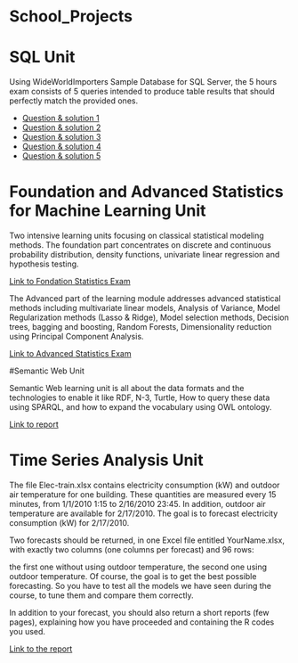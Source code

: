 # School_Projects

# SQL Unit
Using WideWorldImporters Sample Database for SQL Server, the 5 hours exam consists of 5 queries intended to produce table results that should perfectly match the provided ones. 

* [Question & solution 1](https://github.com/JLBT10/School_Projects/blob/main/SQL%20Project/QUESTION%201.txt)
* [Question & solution 2](https://github.com/JLBT10/School_Projects/blob/main/SQL%20Project/QUESTION%202.txt)
* [Question & solution 3](https://github.com/JLBT10/School_Projects/blob/main/SQL%20Project/QUESTION%203.txt)
* [Question & solution 4](https://github.com/JLBT10/School_Projects/blob/main/SQL%20Project/QUESTION%204.txt)
* [Question & solution 5](https://github.com/JLBT10/School_Projects/blob/main/SQL%20Project/QUESTION%205.txt)

# Foundation and Advanced Statistics for Machine Learning Unit

Two intensive learning units focusing on classical statistical modeling methods. The foundation part concentrates on discrete and continuous probability distribution, density functions, univariate linear regression and hypothesis testing.

[Link to Fondation Statistics Exam](https://github.com/JLBT10/School_Projects/blob/main/FSML%20project.pdf)

The Advanced part of the learning module addresses advanced statistical methods including multivariate linear models, Analysis of Variance, Model Regularization methods (Lasso & Ridge), Model selection methods, Decision trees, bagging and boosting, Random Forests, Dimensionality reduction using Principal Component Analysis.

[Link to Advanced Statistics Exam](https://github.com/JLBT10/School_Projects/blob/main/ASML%20Project.pdf)

#Semantic Web Unit

Semantic Web learning unit is all about the data formats and the technologies to enable it like RDF, N-3, Turtle, How to query these data using SPARQL, and how to expand the vocabulary using OWL ontology.

[Link to report](https://github.com/JLBT10/School_Projects/blob/main/Handout_Web_semantic_BOA_THIEMELE%20.pdf)


# Time Series Analysis Unit

The file Elec-train.xlsx contains electricity consumption (kW) and outdoor air temperature for one building. 
These quantities are measured every 15 minutes, from 1/1/2010 1:15 to 2/16/2010 23:45. In addition, outdoor air temperature are available for 2/17/2010. The goal is to forecast electricity consumption (kW) for 2/17/2010.

Two forecasts should be returned, in one Excel file entitled YourName.xlsx, with exactly two columns (one columns per forecast) and 96 rows:

the first one without using outdoor temperature, 
the second one using outdoor temperature.
Of course, the goal is to get the best possible forecasting. So you have to test all the models we have seen during the course, to tune them and compare them correctly.

In addition to your forecast, you should also return a short reports (few pages), explaining how you have proceeded and containing the R codes you used.

[Link to the report](https://github.com/JLBT10/School_Projects/blob/main/Times_Series_project.pdf)
